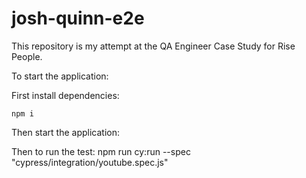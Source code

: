 # josh-quinn-e2e
This repository is my attempt at the QA Engineer Case Study for Rise People.

To start the application:

First install dependencies:

    npm i
Then start the application:

Then to run the test: 
    npm run cy:run --spec "cypress/integration/youtube.spec.js"
